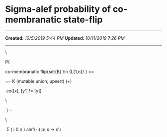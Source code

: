 Sigma-alef probability of co-membranatic state-flip
===================================================

  -------------- ----------------------
  **Created:**   *10/5/2019 5:44 PM*
  **Updated:**   *10/11/2019 7:26 PM*
  -------------- ----------------------

\

P( 

co-membranatic flip{set{B} \\in {L\[1,n\]} } ==

== K (mutable union; upsert) (+)

 cx(\[x\], \[y'\] != \[y\])

\

 ) =

\

 Σ ( i 0 n ) alef(-i) p( s -\> s')

 
